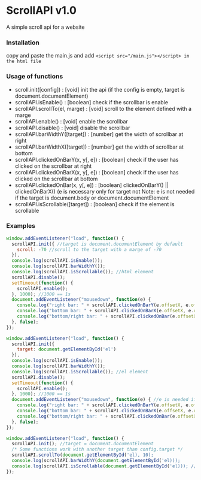 # ScrollAPI v1.0
A simple scroll api for a website

### Installation
  copy and paste the main.js and add `<script src="/main.js"></script> in the html file`
  
### Usage of functions
  * scroll.init([config]) : [void] init the api (if the config is empty, target is document.documentElement)
  * scrollAPI.isEnable() : [boolean] check if the scrollbar is enable
  * scrollAPI.scrollTo(el, marge) : [void] scroll to the element defined with a marge
  * scrollAPI.enable() : [void] enable the scrollbar
  * scrollAPI.disable() : [void] disable the scrollbar
  * scrollAPI.barWidthY([target]) : [number] get the width of scrollbar at right
  * scrollAPI.barWidthX([target]) : [number] get the width of scrollbar at bottom
  * scrollAPI.clickedOnBarY(x, y[, e]) : [boolean] check if the user has clicked on the scrollbar at right
  * scrollAPI.clickedOnBarX(x, y[, e]) : [boolean] check if the user has clicked on the scrollbar at bottom
  * scrollAPI.clickedOnBar(x, y[, e]) : [boolean] clickedOnBarY() || clickedOnBarX() (e is necessary only for target not 
  Note: e is not needed if the target is document.body or document.documentElement
  * scrollAPI.isScrollable([target]) : [boolean] check if the element is scrollable
  
### Examples
  ```javascript
  window.addEventListener("load", function() {
    scrollAPI.init({ //target is document.documentElement by default
      scroll: -70 //scroll to the target with a marge of -70
    }),
    console.log(scrollAPI.isEnable());
    console.log(scrollAPI.barWidthY());
    console.log(scrollAPI.isScrollable()); //html element
    scrollAPI.disable();
    setTimeout(function() {
      scrollAPI.enable();
    }, 1000); //1000 == 1s
    document.addEventListener("mousedown", function(e) {
      console.log("right bar: " + scrollAPI.clickedOnBarY(e.offsetX, e.offsetY));
      console.log("bottom bar: " + scrollAPI.clickedOnBarX(e.offsetX, e.offsetY));
      console.log("bottom/right bar: " + scrollAPI.clickedOnBar(e.offsetX, e.offsetY));
    }, false);
  });
  ```
  
  ```javascript
  window.addEventListener("load", function() {
    scrollAPI.init({
      target: document.getElementById('el')
    }),
    console.log(scrollAPI.isEnable());
    console.log(scrollAPI.barWidthY());
    console.log(scrollAPI.isScrollable()); //el element
    scrollAPI.disable();
    setTimeout(function() {
      scrollAPI.enable();
    }, 1000); //1000 == 1s
    document.addEventListener("mousedown", function(e) { //e is needed if the target is not document.body or document.documentElement
      console.log("right bar: " + scrollAPI.clickedOnBarY(e.offsetX, e.offsetY, e));
      console.log("bottom bar: " + scrollAPI.clickedOnBarX(e.offsetX, e.offsetY, e));
      console.log("bottom/right bar: " + scrollAPI.clickedOnBar(e.offsetX, e.offsetY, e));
    }, false);
  });
  ```
  
  ```javascript
  window.addEventListener("load", function() {
    scrollAPI.init(); //target = document.documentElement
    /* Some functions work with another target than config.target */
    scrollAPI.scrollTo(document.getElementById('el), 10);
    console.log(scrollAPI.barWidthY(document.getElementById('el)));
    console.log(scrollAPI.isScrollable(document.getElementById('el))); //el element
  });
  ```
